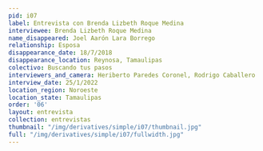 ```yaml
---
pid: i07
label: Entrevista con Brenda Lizbeth Roque Medina
interviewee: Brenda Lizbeth Roque Medina
name_disappeared: Joel Aarón Lara Borrego
relationship: Esposa
disappearance_date: 18/7/2018
disappearance_location: Reynosa, Tamaulipas
colectivo: Buscando tus pasos
interviewers_and_camera: Heriberto Paredes Coronel, Rodrigo Caballero
interview_date: 25/1/2022
location_region: Noroeste
location_state: Tamaulipas
order: '06'
layout: entrevista
collection: entrevistas
thumbnail: "/img/derivatives/simple/i07/thumbnail.jpg"
full: "/img/derivatives/simple/i07/fullwidth.jpg"
---
```

